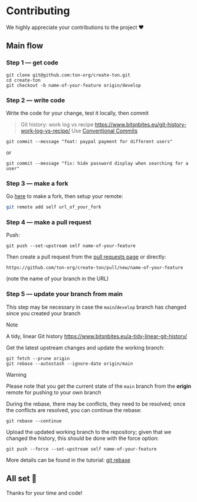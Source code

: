 # Contributing

We highly appreciate your contributions to the project ❤️

## Main flow

### Step 1 — get code

```shell
git clone git@github.com:ton-org/create-ton.git
cd create-ton
git checkout -b name-of-your-feature origin/develop
```

### Step 2 — write code

Write the code for your change, test it locally, then commit

> Git history: work log vs recipe https://www.bitsnbites.eu/git-history-work-log-vs-recipe/
Use [Conventional Commits](https://www.conventionalcommits.org/)

```shell
git commit --message "feat: paypal payment for different users"
```

or

```shell
git commit --message "fix: hide password display when searching for a user"
```

### Step 3 — make a fork

Go [here](https://github.com/ton-org/create-ton/fork) to make a fork, then setup your remote:

```bash
git remote add self url_of_your_fork
```

### Step 4 — make a pull request

Push:

```shell
git push --set-upstream self name-of-your-feature
```

Then create a pull request from the [pull requests page](https://github.com/ton-org/create-ton/pulls) or directly:

```shell
https://github.com/ton-org/create-ton/pull/new/name-of-your-feature
```
(note the name of your branch in the URL)

### Step 5 — update your branch from main

This step may be necessary in case the `main`/`develop` branch has changed since you created your branch

> [!NOTE]
> A tidy, linear Git history  https://www.bitsnbites.eu/a-tidy-linear-git-history/

Get the latest upstream changes and update the working branch:

```shell
git fetch --prune origin
git rebase --autostash --ignore-date origin/main
```
> [!WARNING]
> Please note that you get the current state of the `main` branch from the **origin** remote for pushing to your own branch

During the rebase, there may be conflicts, they need to be resolved; once the conflicts are resolved, you can continue the rebase:

```shell
git rebase --continue
```

Upload the updated working branch to the repository; given that we changed the history, this should be done with the force option:

```shell
git push --force --set-upstream self name-of-your-feature
```

More details can be found in the tutorial: [git rebase](https://www.atlassian.com/git/tutorials/rewriting-history/git-rebase)

## All set 🎉

Thanks for your time and code!
